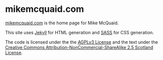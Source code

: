 # mikemcquaid.com

[mikemcquaid.com](https://mikemcquaid.com) is the home page for Mike McQuaid.

This site uses [Jekyll](https://github.com/jekyll/jekyll) for HTML generation and [SASS](http://sass-lang.com) for CSS generation.

The code is licensed under the the [AGPLv3 License](https://en.wikipedia.org/wiki/Affero_General_Public_License) and the text under the [Creative Commons Attribution-NonCommercial-ShareAlike 2.5 Scotland License](http://creativecommons.org/licenses/by-nc-sa/2.5/scotland/).
